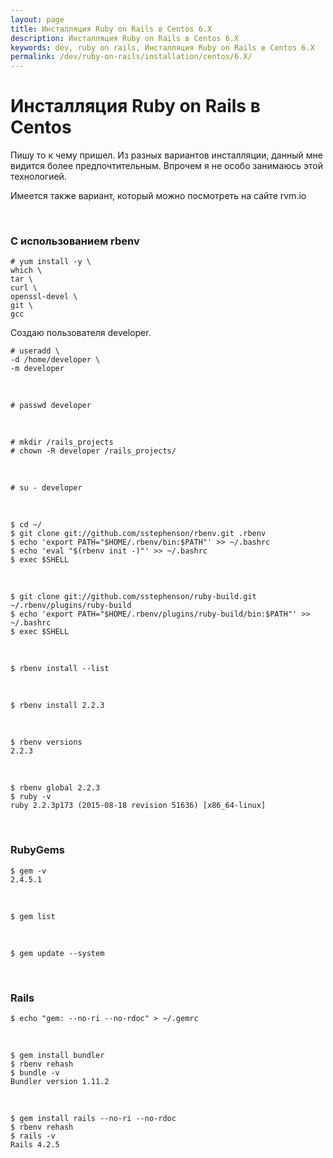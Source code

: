 ```yaml
---
layout: page
title: Инсталляция Ruby on Rails в Centos 6.X
description: Инсталляция Ruby on Rails в Centos 6.X
keywords: dev, ruby on rails, Инсталляция Ruby on Rails в Centos 6.X
permalink: /dev/ruby-on-rails/installation/centos/6.X/
---
```


# Инсталляция Ruby on Rails в Centos

Пишу то к чему пришел. Из разных вариантов инсталляции, данный мне видится более предпочтительным. Впрочем я не особо занимаюсь этой технологией.

Имеется также вариант, который можно посмотреть на сайте rvm.io

<br/>

### С использованием rbenv

    # yum install -y \
    which \
    tar \
    curl \
    openssl-devel \
    git \
    gcc

Создаю пользователя developer.

    # useradd \
    -d /home/developer \
    -m developer

<br/>

    # passwd developer

<br/>

    # mkdir /rails_projects
    # chown -R developer /rails_projects/

<br/>

    # su - developer

<br/>

    $ cd ~/
    $ git clone git://github.com/sstephenson/rbenv.git .rbenv
    $ echo 'export PATH="$HOME/.rbenv/bin:$PATH"' >> ~/.bashrc
    $ echo 'eval "$(rbenv init -)"' >> ~/.bashrc
    $ exec $SHELL

<br/>

    $ git clone git://github.com/sstephenson/ruby-build.git ~/.rbenv/plugins/ruby-build
    $ echo 'export PATH="$HOME/.rbenv/plugins/ruby-build/bin:$PATH"' >> ~/.bashrc
    $ exec $SHELL

<br/>

    $ rbenv install --list

<br/>

    $ rbenv install 2.2.3

<br/>

    $ rbenv versions
    2.2.3

<br/>

    $ rbenv global 2.2.3
    $ ruby -v
    ruby 2.2.3p173 (2015-08-18 revision 51636) [x86_64-linux]

<br/>

### RubyGems

    $ gem -v
    2.4.5.1

<br/>

    $ gem list

<br/>

    $ gem update --system

<br/>

### Rails

    $ echo "gem: --no-ri --no-rdoc" > ~/.gemrc

<br/>

    $ gem install bundler
    $ rbenv rehash
    $ bundle -v
    Bundler version 1.11.2

<br/>

    $ gem install rails --no-ri --no-rdoc
    $ rbenv rehash
    $ rails -v
    Rails 4.2.5
